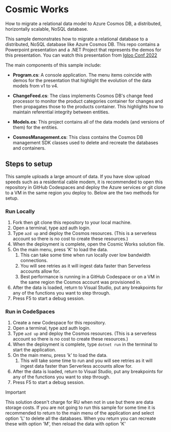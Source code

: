 # Cosmic Works

How to migrate a relational data model to Azure Cosmos DB, a distributed, horizontally scalable, NoSQL database.

This sample demonstrates how to migrate a relational database to a distributed, NoSQL database like Azure Cosmos DB.
This repo contains a Powerpoint presentation and a .NET Project that represents the demos for this presentation. You can watch
this presentation from [Igloo Conf 2022](https://youtu.be/TvQEG52eVrI?si=rbXrAV_SwwtbCIX_&t=49)

The main components of this sample include:

* **Program.cs**: A console application. The menu items coincide with demos for the presentation that highlight the evolution of the data models from v1 to v4.

* **ChangeFeed.cs**: The class implements Cosmos DB's change feed processor to monitor the product categories container for changes and then propagates those to the products container. This highlights how to maintain referential integrity between entities.

* **Models.cs**: This project contains all of the data models (and versions of them) for the entities.

* **CosmosManagement.cs**: This class contains the Cosmos DB management SDK classes used to delete and recreate the databases and containers.

## Steps to setup

This sample uploads a large amount of data. If you have slow upload speeds such as a residential cable modem, it is recommended to open this repository in GitHub Codespaces and deploy the Azure services or git clone to a VM in the same region you deploy to. Below are the two methods for setup.

### Run Locally

1. Fork then git clone this repository to your local machine.
1. Open a terminal, type azd auth login. 
1. Type `azd up` and deploy the Cosmos resources. (This is a serverless account so there is no cost to create these resources.)
1. When the deployment is complete, open the Cosmic Works solution file.
1. On the main menu, press 'K' to load the data. 
    1. This can take some time when run locally over low bandwidth connections.
    1. You will see retries as it will ingest data faster than Serverless accounts allow for.
    1. Best performance is running in a GitHub Codespace or on a VM in the same region the Cosmos account was provisioned in.
1. After the data is loaded, return to Visual Studio, put any breakpoints for any of the functions you want to step through.
1. Press F5 to start a debug session.


### Run in CodeSpaces

1. Create a new Codespace for this repository.
1. Open a terminal, type azd auth login. 
1. Type `azd up` and deploy the Cosmos resources. (This is a serverless account so there is no cost to create these resources.)
1. When the deployment is complete, type `dotnet run` in the terminal to start the application.
1. On the main menu, press 'k' to load the data. 
    1. This will take some time to run and you will see retries as it will ingest data faster than Serverless accounts allow for.
1. After the data is loaded, return to Visual Studio, put any breakpoints for any of the functions you want to step through.
1. Press F5 to start a debug session.

> [!IMPORTANT]
> This solution doesn't charge for RU when not in use but there are data storage costs. If you are not going to run this sample for some time it is recommended to return to the main menu of the application and select option 'L' to delete all the databases. When you return you can recreate these with option 'M', then reload the data with option 'K'
